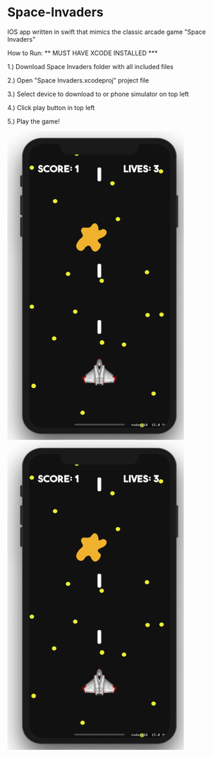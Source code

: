 # Space-Invaders
IOS app written in swift that mimics the classic arcade game "Space Invaders"

How to Run: ** MUST HAVE XCODE INSTALLED ***

1.) Download Space Invaders folder with all included files

2.) Open "Space Invaders.xcodeproj" project file 

3.) Select device to download to or phone simulator on top left

4.) Click play button in top left 

5.) Play the game!

<img src = "images/shootingEnemy_git.png" width = "400" height = "700">  <img src = "images/shootingEnemy_git.png" width = "400" height = "700">

